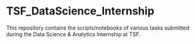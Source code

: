 # TSF_DataScience_Internship
This repository contains the scripts/notebooks of various tasks submitted during the Data Science & Analytics Internship at TSF.

